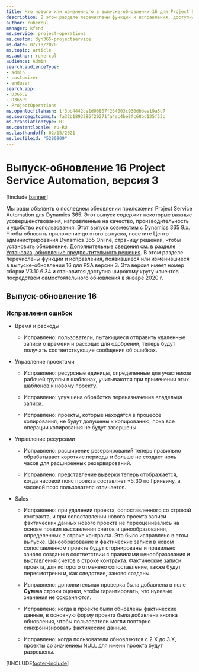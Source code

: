 ```yaml
---
title: Что нового или измененного в выпуске-обновлении 16 для Project Service Automation версии 3
description: В этом разделе перечислены функции и исправления, доступные в выпуске-обновлении 16 для Project Service Automation версии 3.
author: ruhercul
manager: kfend
ms.service: project-operations
ms.custom: dyn365-projectservice
ms.date: 02/18/2020
ms.topic: article
ms.author: ruhercul
audience: Admin
search.audienceType:
- admin
- customizer
- enduser
search.app:
- D365CE
- D365PS
- ProjectOperations
ms.openlocfilehash: 1f3bb4442ce1d06807f264003c930dbbee19a5c7
ms.sourcegitcommit: fa32b1893286f20271fa4ec4be8fc68bd135f53c
ms.translationtype: HT
ms.contentlocale: ru-RU
ms.lasthandoff: 02/15/2021
ms.locfileid: "5280909"
---
```

# <a name="project-service-automation-update-release-16-v3"></a>Выпуск-обновление 16 Project Service Automation, версия 3

[!include [banner](../includes/psa-now-project-operations.md)]

Мы рады объявить о последнем обновлении приложения Project Service Automation для Dynamics 365. Этот выпуск содержит некоторые важные усовершенствования, направленные на качество, производительность и удобство использования.  Этот выпуск совместим с Dynamics 365 9.x. Чтобы обновить приложение до этого выпуска, посетите Центр администрирования Dynamics 365 Online, страницу решений, чтобы установить обновление. Дополнительные сведения см. в разделе [Установка, обновление предпочтительного решения](https://docs.microsoft.com/dynamics365/project-service/upgrade-psa-home-page).
В этом разделе перечислены функции и исправления, появившиеся или изменившиеся в выпуске-обновлении 16 для PSA версии 3. Эта версия имеет номер сборки V3.10.6.34 и становится доступна широкому кругу клиентов посредством самостоятельного обновления в январе 2020 г.


## <a name="update-release-16"></a>Выпуск-обновление 16

### <a name="bug-fixes"></a>Исправления ошибок

-   Время и расходы

    -   Исправлено: пользователи, пытающиеся отправить удаленные записи о времени и расходах для одобрений, теперь будут получать соответствующие сообщения об ошибках.

-   Управление проектами

    -   Исправлено: ресурсные единицы, определенные для участников рабочей группы в шаблонах, учитываются при применении этих шаблонов к новому проекту.

    -   Исправлено: улучшена обработка переназначения владельца записи.

    -   Исправлено: проекты, которые находятся в процессе копирования, не будут допущены к копированию, пока все операции копирования не будут завершены.

-   Управление ресурсами

    -   Исправлено: расширение резервирований теперь правильно обрабатывает короткие периоды и больше не создает ноль часов для расширенных резервирований.

    -   Исправлено: представление выверки теперь отображается, когда часовой пояс проекта составляет +5:30 по Гринвичу, а часовой пояс пользователя отличается.

-   Sales

    -   Исправлено: при удалении проекта, сопоставленного со строкой контракта, и при сопоставлении нового проекта записи фактических данных нового проекта не переоценивались на основе правил выставления счетов и ценообразования, определенных в строке контракта. Это было исправлено в этом выпуске. Ценообразование и фактические записи в новом сопоставленном проекте будут сторнированы и правильно заново созданы в соответствии с правилами ценообразования и выставления счетов в строке контракта. Фактические записи проекта, для которого отменено сопоставление, также будут пересмотрены и, как следствие, заново созданы.

    -   Исправлено: дополнительная проверка была добавлена в поле **Сумма** строки оценки, чтобы гарантировать, что нулевые значения не сохраняются.

    -   Исправлено: когда в проекте были обновлены фактические данные, в основную форму проекта была добавлена кнопка обновления, чтобы пользователи могли повторно синхронизировать фактические данные.

    -   Исправлено: когда пользователи обновляются с 2.X до 3.X, проекты со значением NULL для имени проекта будут разрешены.



[!INCLUDE[footer-include](../includes/footer-banner.md)]